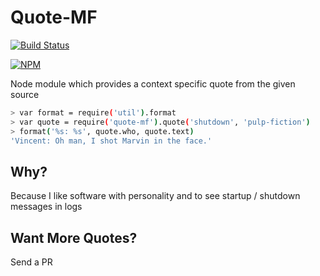 # Quote-MF
[![Build Status](https://travis-ci.org/acuminous/quotes-mf.svg?branch=master)](https://travis-ci.org/acuminous/quote-mf)

[![NPM](https://nodei.co/npm/quote-mf.png?downloads=true)](https://nodei.co/npm/quote-mf/)


Node module which provides a context specific quote from the given source

```bash
> var format = require('util').format
> var quote = require('quote-mf').quote('shutdown', 'pulp-fiction')
> format('%s: %s', quote.who, quote.text)
'Vincent: Oh man, I shot Marvin in the face.'
```

## Why?
Because I like software with personality and to see startup / shutdown messages in logs

## Want More Quotes?
Send a PR

